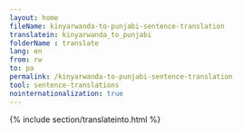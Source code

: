 ```yaml
---
layout: home
fileName: kinyarwanda-to-punjabi-sentence-translation
translatein: kinyarwanda_to_punjabi
folderName : translate
lang: en
from: rw
to: pa
permalink: /kinyarwanda-to-punjabi-sentence-translation
tool: sentence-translations
nointernationalization: true
---
```

{% include section/translateinto.html %}
